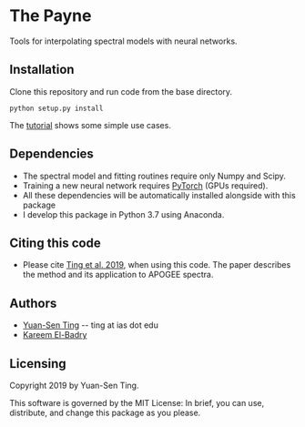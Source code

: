 # The Payne
Tools for interpolating spectral models with neural networks.

## Installation
Clone this repository and run code from the base directory.
```
python setup.py install
````

The [tutorial](https://github.com/tingyuansen/The_Payne/blob/master/tutorial.ipynb) shows some simple use cases.

## Dependencies
* The spectral model and fitting routines require only Numpy and Scipy.
* Training a new neural network requires [PyTorch](http://pytorch.org/) (GPUs required).
* All these dependencies will be automatically installed alongside with this package
* I develop this package in Python 3.7 using Anaconda.

## Citing this code
* Please cite [Ting et al. 2019](https://ui.adsabs.harvard.edu/abs/2019ApJ...879...69T/abstract), when using this code. The paper describes the method and its application to APOGEE spectra.

## Authors
* [Yuan-Sen Ting](http://www.sns.ias.edu/~ting/) -- ting at ias dot edu
* [Kareem El-Badry](http://w.astro.berkeley.edu/~kelbadry/)

## Licensing

Copyright 2019 by Yuan-Sen Ting.

This software is governed by the MIT License: In brief, you can use, distribute, and change this package as you please.
